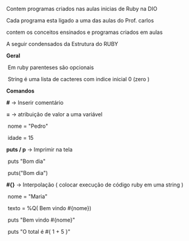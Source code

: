 Contem programas criados nas aulas inicias de Ruby na DIO 

Cada programa esta ligado a uma das aulas do Prof. carlos 

contem os conceitos ensinados e programas criados em aulas

A seguir condensados da Estrutura do RUBY

**Geral** 

​	Em ruby parenteses são opcionais 

​	String é uma lista de cacteres com indice inicial 0 (zero )

**Comandos** 

**#**  -> Inserir comentário

**=**  -> atribuição de valor a uma variável

​	nome = "Pedro" 

​	idade = 15

**puts / p** -> Imprimir na tela

​	puts "Bom dia" 

​	puts("Bom dia")

**#{}**  -> Interpolação ( colocar execução de código ruby em uma string )

​	nome = "Maria" 

​	texto = %Q( Bem vindo #{nome}) 

​	puts "Bem vindo #{nome}"

​	puts "O total é #{ 1 + 5 }"


